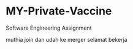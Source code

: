 # MY-Private-Vaccine
Software Engineering Assignment

muthia join dan udah ke merger selamat bekerja
